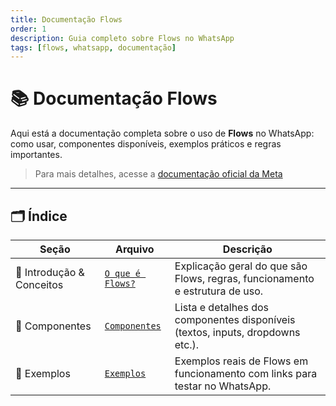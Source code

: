 ```yaml
---
title: Documentação Flows
order: 1
description: Guia completo sobre Flows no WhatsApp
tags: [flows, whatsapp, documentação]
---
```


# 📚 Documentação Flows

Aqui está a documentação completa sobre o uso de **Flows** no WhatsApp: como usar, componentes disponíveis, exemplos práticos e regras importantes.

> Para mais detalhes, acesse a [documentação oficial da Meta](https://developers.facebook.com/docs/whatsapp/flows)

---

## 🗂️ Índice

| Seção                     | Arquivo                              | Descrição                                                                      |
| ------------------------- | ------------------------------------ | ------------------------------------------------------------------------------ |
| 📖 Introdução & Conceitos | [`O que é Flows?`](flows)             | Explicação geral do que são Flows, regras, funcionamento e estrutura de uso.   |
| 🧩 Componentes            | [`Componentes`](components) | Lista e detalhes dos componentes disponíveis (textos, inputs, dropdowns etc.). |
| 🧪 Exemplos               | [`Exemplos`](exemplos)       | Exemplos reais de Flows em funcionamento com links para testar no WhatsApp.    |

